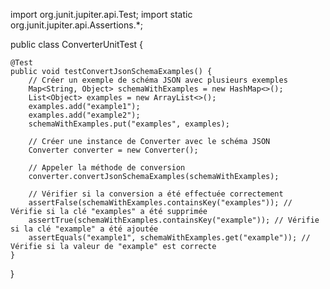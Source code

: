  import org.junit.jupiter.api.Test;
import static org.junit.jupiter.api.Assertions.*;

public class ConverterUnitTest {

    @Test
    public void testConvertJsonSchemaExamples() {
        // Créer un exemple de schéma JSON avec plusieurs exemples
        Map<String, Object> schemaWithExamples = new HashMap<>();
        List<Object> examples = new ArrayList<>();
        examples.add("example1");
        examples.add("example2");
        schemaWithExamples.put("examples", examples);

        // Créer une instance de Converter avec le schéma JSON
        Converter converter = new Converter();
        
        // Appeler la méthode de conversion
        converter.convertJsonSchemaExamples(schemaWithExamples);

        // Vérifier si la conversion a été effectuée correctement
        assertFalse(schemaWithExamples.containsKey("examples")); // Vérifie si la clé "examples" a été supprimée
        assertTrue(schemaWithExamples.containsKey("example")); // Vérifie si la clé "example" a été ajoutée
        assertEquals("example1", schemaWithExamples.get("example")); // Vérifie si la valeur de "example" est correcte
    }
}
